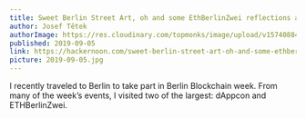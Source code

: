 ```yaml
---
title: Sweet Berlin Street Art, oh and some EthBerlinZwei reflections as well
author: Josef Tětek
authorImage: https://res.cloudinary.com/topmonks/image/upload/v1574088474/avatar/josef-tetek.jpg
published: 2019-09-05
link: https://hackernoon.com/sweet-berlin-street-art-oh-and-some-ethberlinzwei-reporting-as-well-dc263vmx
picture: 2019-09-05.jpg
---
```


I recently traveled to Berlin to take part in Berlin Blockchain week. From many of the week’s events, I visited two of the largest: dAppcon and ETHBerlinZwei.
